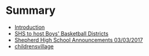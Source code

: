 # Summary

* [Introduction](README.md)
* [SHS to host Boys' Basketball Districts](basketballdistricts.md)
* [Shepherd High School Announcements 03/03/2017](shsannouncements03032017.md)
* [childrensvillage](childrensvillage.md)

